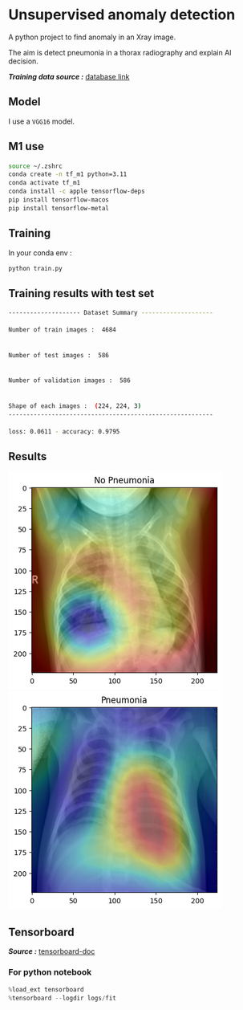 # Unsupervised anomaly detection

A python project to find anomaly in an Xray image.

The aim is detect pneumonia in a thorax radiography and explain AI decision.

**_Training data source :_**
[database link](https://www.kaggle.com/datasets/tolgadincer/labeled-chest-xray-images)

## Model

I use a `VGG16` model.

## M1 use

```bash
source ~/.zshrc
conda create -n tf_m1 python=3.11
conda activate tf_m1
conda install -c apple tensorflow-deps
pip install tensorflow-macos
pip install tensorflow-metal
```

## Training

In your conda env :

```bash
python train.py
```

## Training results with test set

```bash
-------------------- Dataset Summary --------------------

Number of train images :  4684


Number of test images :  586


Number of validation images :  586


Shape of each images :  (224, 224, 3)
---------------------------------------------------------

loss: 0.0611 - accuracy: 0.9795
```

## Results

![output](./media/output.png)
![output2](./media/output2.png)

## Tensorboard

**_Source :_**
[tensorboard-doc](https://www.tensorflow.org/tensorboard/get_started?hl=fr)

### For python notebook

```python
%load_ext tensorboard
%tensorboard --logdir logs/fit
```
